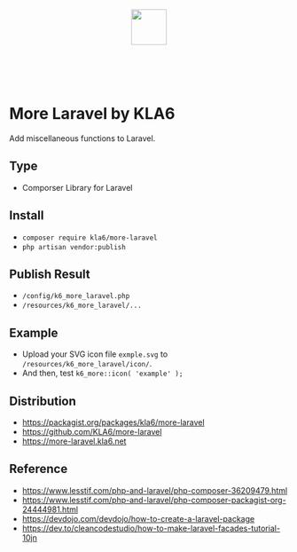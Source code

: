 <p align="center"><br><br><br><br>
<img src="https://logo.kla6.net/download/logo_hori_colr_alon.svg" height="64">
<br><br><br><br><br></p>

# More Laravel by KLA6
Add miscellaneous functions to Laravel.

## Type
- Comporser Library for Laravel

## Install
- `composer require kla6/more-laravel`
- `php artisan vendor:publish`

## Publish Result
- `/config/k6_more_laravel.php`
- `/resources/k6_more_laravel/...`

## Example
- Upload your SVG icon file `exmple.svg` to `/resources/k6_more_laravel/icon/`.
- And then, test `k6_more::icon( 'example' );`

## Distribution
- https://packagist.org/packages/kla6/more-laravel
- https://github.com/KLA6/more-laravel
- https://more-laravel.kla6.net

## Reference
- https://www.lesstif.com/php-and-laravel/php-composer-36209479.html
- https://www.lesstif.com/php-and-laravel/php-composer-packagist-org-24444981.html
- https://devdojo.com/devdojo/how-to-create-a-laravel-package
- https://dev.to/cleancodestudio/how-to-make-laravel-facades-tutorial-10jn
